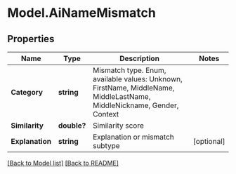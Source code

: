 # Model.AiNameMismatch
## Properties
Name | Type | Description | Notes
------------ | ------------- | ------------- | -------------
**Category** | **string** | Mismatch type. Enum, available values: Unknown, FirstName, MiddleName, MiddleLastName, MiddleNickname, Gender, Context | 
**Similarity** | **double?** | Similarity score              | 
**Explanation** | **string** | Explanation or mismatch subtype              | [optional] 



[[Back to Model list]](Models.doc) [[Back to README]](README.md)



